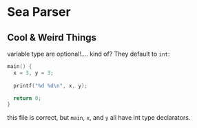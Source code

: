 
# Sea Parser


## Cool & Weird Things

variable type are optional!.... kind of? They default to `int`:
```c
main() {
  x = 3, y = 3;
  
  printf("%d %d\n", x, y);

  return 0;
}
```
this file is correct, but `main`, `x`, and `y` all have int type declarators.
